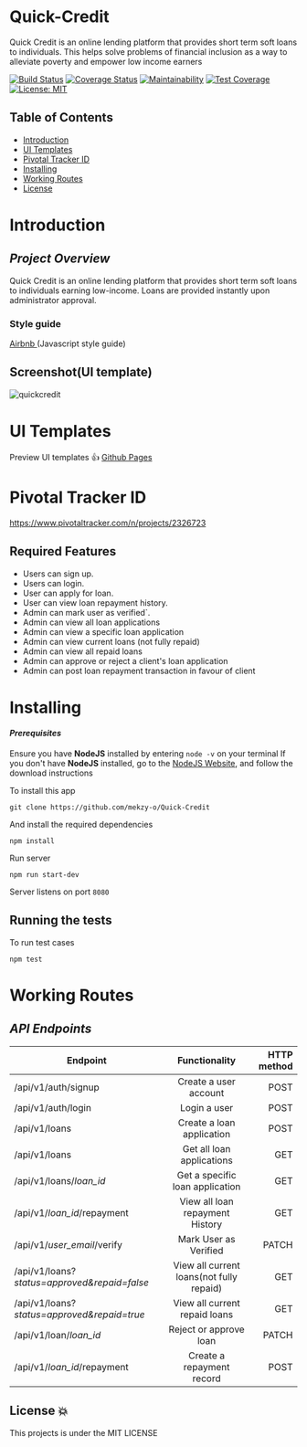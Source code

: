 # Quick-Credit

Quick Credit is an online lending platform that provides short term soft loans to individuals. This helps solve problems of financial inclusion as a way to alleviate poverty and empower low income earners

[![Build Status](https://travis-ci.com/mekzy-o/Quick-Credit.svg?branch=develop)](https://travis-ci.com/mekzy-o/Quick-Credit)
[![Coverage Status](https://coveralls.io/repos/github/mekzy-o/Quick-Credit/badge.svg?branch=develop)](https://coveralls.io/github/mekzy-o/Quick-Credit?branch=develop)
[![Maintainability](https://api.codeclimate.com/v1/badges/d998719ca8d68e4afaee/maintainability)](https://codeclimate.com/github/mekzy-o/Quick-Credit/maintainability)
[![Test Coverage](https://api.codeclimate.com/v1/badges/d998719ca8d68e4afaee/test_coverage)](https://codeclimate.com/github/mekzy-o/Quick-Credit/test_coverage)
[![License: MIT](https://img.shields.io/badge/License-MIT-green.svg)](https://opensource.org/licenses/MIT)

## Table of Contents

 - [Introduction](#introduction)
 - [UI Templates](#ui-templates)
 - [Pivotal Tracker ID](https://www.pivotaltracker.com/n/projects/2326723)
 - [Installing](#installing)
 - [Working Routes](#working-routes)
 - [License](#license)


# Introduction

## *Project Overview*

Quick Credit is an online lending platform that provides short term soft loans to individuals earning low-income. Loans are provided instantly upon administrator approval.


### __Style guide__

[Airbnb ](https://github.com/airbnb/javascript)(Javascript style guide)


## Screenshot(UI template)

![quickcredit](https://user-images.githubusercontent.com/40548599/56082718-eb80ff00-5e13-11e9-9f35-90b4bff1f4cf.PNG)

# UI Templates

Preview UI templates :+1: [Github Pages](/)

# Pivotal Tracker ID

https://www.pivotaltracker.com/n/projects/2326723


## Required Features

- Users can sign up.
- Users can login.
- User can apply for loan.
- User can view  loan repayment history.
- Admin can mark user as verified`.
- Admin can view all loan applications
- Admin can view a specific loan application
- Admin can view current loans (not fully repaid)
- Admin can view all repaid loans
- Admin can approve or reject a client's loan application
- Admin can post loan repayment transaction in favour of client


# Installing

#### *Prerequisites*

Ensure you have **NodeJS** installed by entering `node -v` on your terminal
If you don't have **NodeJS** installed, go to the [NodeJS Website](http://nodejs.org),  and follow the download instructions

To install this app

`
git clone https://github.com/mekzy-o/Quick-Credit
`

And install the required dependencies

`
npm install
`

Run server

`
npm run start-dev
`

Server listens on port `8080`

## Running the tests

To run test cases

`
npm test
`
# Working Routes

 ## *API Endpoints*
|Endpoint                                           | Functionality                     |HTTP method 
|---------------------------------------------------|:-----------------------------------:|-------------:
|/api/v1/auth/signup                            |Create a user account        |POST
|/api/v1/auth/login                                |Login a user        |POST
|/api/v1/loans                               |Create a loan application        |POST
|/api/v1/loans                               |Get all loan applications       |GET
|/api/v1/loans/*loan_id*                              |Get a specific loan application       |GET
|/api/v1/*loan_id*/repayment                       |View all loan repayment History       |GET
|/api/v1/*user_email*/verify                                 |Mark User as Verified      |PATCH
|/api/v1/loans?*status=approved&repaid=false*           |View all current loans(not fully repaid)         |GET
|/api/v1/loans?*status=approved&repaid=true*                                |View all current repaid loans        |GET 
|/api/v1/loan/*loan_id*                                |Reject or approve loan        |PATCH
|/api/v1/*loan_id*/repayment                       |Create a repayment record      |POST


 
## License :boom:
This projects is under the MIT LICENSE
